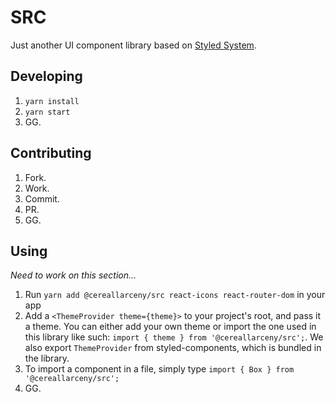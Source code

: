# SRC

Just another UI component library based on [Styled System](https://styled-system.com/).

## Developing

1. `yarn install`
2. `yarn start`
3. GG.

## Contributing

1. Fork.
2. Work.
3. Commit.
4. PR.
5. GG.

## Using

_Need to work on this section..._

1. Run `yarn add @cereallarceny/src react-icons react-router-dom` in your app
2. Add a `<ThemeProvider theme={theme}>` to your project's root, and pass it a theme. You can either add your own theme or import the one used in this library like such: `import { theme } from '@cereallarceny/src';`. We also export `ThemeProvider` from styled-components, which is bundled in the library.
3. To import a component in a file, simply type `import { Box } from '@cereallarceny/src';`
4. GG.
